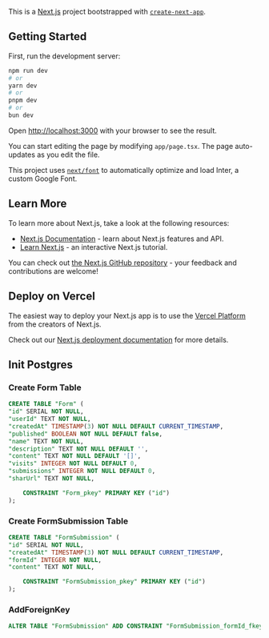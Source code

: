 This is a [Next.js](https://nextjs.org/) project bootstrapped with [`create-next-app`](https://github.com/vercel/next.js/tree/canary/packages/create-next-app).

## Getting Started

First, run the development server:

```bash
npm run dev
# or
yarn dev
# or
pnpm dev
# or
bun dev
```

Open [http://localhost:3000](http://localhost:3000) with your browser to see the result.

You can start editing the page by modifying `app/page.tsx`. The page auto-updates as you edit the file.

This project uses [`next/font`](https://nextjs.org/docs/basic-features/font-optimization) to automatically optimize and load Inter, a custom Google Font.

## Learn More

To learn more about Next.js, take a look at the following resources:

- [Next.js Documentation](https://nextjs.org/docs) - learn about Next.js features and API.
- [Learn Next.js](https://nextjs.org/learn) - an interactive Next.js tutorial.

You can check out [the Next.js GitHub repository](https://github.com/vercel/next.js/) - your feedback and contributions are welcome!

## Deploy on Vercel

The easiest way to deploy your Next.js app is to use the [Vercel Platform](https://vercel.com/new?utm_medium=default-template&filter=next.js&utm_source=create-next-app&utm_campaign=create-next-app-readme) from the creators of Next.js.

Check out our [Next.js deployment documentation](https://nextjs.org/docs/deployment) for more details.

## Init Postgres


### Create Form Table
```sql
CREATE TABLE "Form" (
"id" SERIAL NOT NULL,
"userId" TEXT NOT NULL,
"createdAt" TIMESTAMP(3) NOT NULL DEFAULT CURRENT_TIMESTAMP,
"published" BOOLEAN NOT NULL DEFAULT false,
"name" TEXT NOT NULL,
"description" TEXT NOT NULL DEFAULT '',
"content" TEXT NOT NULL DEFAULT '[]',
"visits" INTEGER NOT NULL DEFAULT 0,
"submissions" INTEGER NOT NULL DEFAULT 0,
"sharUrl" TEXT NOT NULL,

    CONSTRAINT "Form_pkey" PRIMARY KEY ("id")
);
```
### Create FormSubmission Table
```sql
CREATE TABLE "FormSubmission" (
"id" SERIAL NOT NULL,
"createdAt" TIMESTAMP(3) NOT NULL DEFAULT CURRENT_TIMESTAMP,
"formId" INTEGER NOT NULL,
"content" TEXT NOT NULL,

    CONSTRAINT "FormSubmission_pkey" PRIMARY KEY ("id")
);
```

### AddForeignKey
```sql
ALTER TABLE "FormSubmission" ADD CONSTRAINT "FormSubmission_formId_fkey" FOREIGN KEY ("formId") REFERENCES "Form"("id") ON DELETE RESTRICT ON UPDATE CASCADE;
```